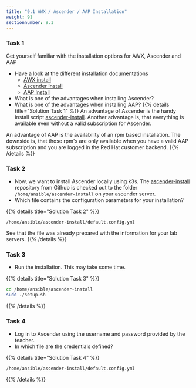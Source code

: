 ```yaml
---
title: "9.1 AWX / Ascender / AAP Installation"
weight: 91
sectionnumber: 9.1
---
```


### Task 1

Get yourself familiar with the installation options for AWX, Ascender and AAP

* Have a look at the different installation documentations
  * [AWX install](https://github.com/ansible/awx/blob/devel/INSTALL.md)
  * [Ascender Install](https://github.com/ctrliq/ascender-install)
  * [AAP Install](https://access.redhat.com/documentation/en-us/red_hat_ansible_automation_platform/)
* What is one of the advantages when installing Ascender?
* What is one of the advantages when installing AAP?
{{% details title="Solution Task 1" %}}
An advantage of Ascender is the handy install script [ascender-install](https://github.com/ctrliq/ascender-install). Another advantage is, that everything is available even without a valid subscription for Ascender.

An advantage of AAP is the availability of an rpm based installation. The downside is, that those rpm's are only available when you have a valid AAP subscription and you are logged in the Red Hat customer backend.
{{% /details %}}

### Task 2

* Now, we want to install Ascender locally using k3s. The [ascender-install](https://github.com/ctrliq/ascender-install) repository from Github is checked out to the folder `/home/ansible/ascender-install` on your ascender server.
* Which file contains the configuration parameters for your installation?

{{% details title="Solution Task 2" %}}
```
/home/ansible/ascender-install/default.config.yml
```
See that the file was already prepared with the information for your lab servers.
{{% /details %}}

### Task 3

* Run the installation. This may take some time.

{{% details title="Solution Task 3" %}}
```bash
cd /home/ansible/ascender-install
sudo ./setup.sh
```
{{% /details %}}

### Task 4

* Log in to Ascender using the username and password provided by the teacher.
* In which file are the credentials defined?

{{% details title="Solution Task 4" %}}
```
/home/ansible/ascender-install/default.config.yml
```
{{% /details %}}
